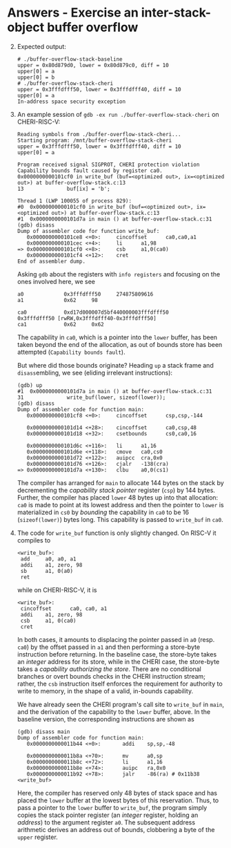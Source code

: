 # Answers - Exercise an inter-stack-object buffer overflow

2. Expected output:
   ```
   # ./buffer-overflow-stack-baseline
   upper = 0x80d879d0, lower = 0x80d879c0, diff = 10
   upper[0] = a
   upper[0] = b
   # ./buffer-overflow-stack-cheri
   upper = 0x3fffdfff50, lower = 0x3fffdfff40, diff = 10
   upper[0] = a
   In-address space security exception
   ```

3. An example session of `gdb -ex run ./buffer-overflow-stack-cheri` on CHERI-RISC-V:
   ```
   Reading symbols from ./buffer-overflow-stack-cheri...
   Starting program: /mnt/buffer-overflow-stack-cheri
   upper = 0x3fffdfff50, lower = 0x3fffdfff40, diff = 10
   upper[0] = a

   Program received signal SIGPROT, CHERI protection violation
   Capability bounds fault caused by register ca0.
   0x0000000000101cf0 in write_buf (buf=<optimized out>, ix=<optimized out>) at buffer-overflow-stack.c:13
   13              buf[ix] = 'b';

   Thread 1 (LWP 100055 of process 829):
   #0  0x0000000000101cf0 in write_buf (buf=<optimized out>, ix=<optimized out>) at buffer-overflow-stack.c:13
   #1  0x0000000000101d7a in main () at buffer-overflow-stack.c:31
   (gdb) disass
   Dump of assembler code for function write_buf:
      0x0000000000101ce8 <+0>:     cincoffset      ca0,ca0,a1
      0x0000000000101cec <+4>:     li      a1,98
   => 0x0000000000101cf0 <+8>:     csb     a1,0(ca0)
      0x0000000000101cf4 <+12>:    cret
   End of assembler dump.
   ```

   Asking `gdb` about the registers with `info registers` and focusing
   on the ones involved here, we see
   ```
   a0             0x3fffdfff50     274875809616
   a1             0x62     98

   ca0            0xd17d000007d5bf440000003fffdfff50       0x3fffdfff50 [rwRW,0x3fffdfff40-0x3fffdfff50]
   ca1            0x62     0x62
   ```
   The capability in `ca0`, which is a pointer into the `lower` buffer, has been
   taken beyond the end of the allocation, as out of bounds store has been
   attempted (`Capability bounds fault`).

   But where did those bounds originate?  Heading `up` a stack frame and
   `disass`embling, we see (eliding irrelevant instructions):
   ```
   (gdb) up
   #1  0x0000000000101d7a in main () at buffer-overflow-stack.c:31
   31              write_buf(lower, sizeof(lower));
   (gdb) disass
   Dump of assembler code for function main:
      0x0000000000101cf8 <+0>:     cincoffset      csp,csp,-144

      0x0000000000101d14 <+28>:    cincoffset      ca0,csp,48
      0x0000000000101d18 <+32>:    csetbounds      cs0,ca0,16

      0x0000000000101d6c <+116>:   li      a1,16
      0x0000000000101d6e <+118>:   cmove   ca0,cs0
      0x0000000000101d72 <+122>:   auipcc  cra,0x0
      0x0000000000101d76 <+126>:   cjalr   -138(cra)
   => 0x0000000000101d7a <+130>:   clbu    a0,0(cs1)
   ```
   The compiler has arranged for `main` to allocate 144 bytes on the stack by
   decrementing the *capability stack pointer* register (`csp`) by 144 bytes.
   Further, the compiler has placed `lower` 48 bytes up into that allocation:
   `ca0` is made to point at its lowest address and then the pointer to `lower`
   is materialized in `cs0` by *bounding* the capability in `ca0` to be 16
   (`sizeof(lower)`) bytes long.  This capability is passed to `write_buf` in
   `ca0`.

4. The code for `write_buf` function is only slightly changed.  On
   RISC-V it compiles to
   ```
   <write_buf>:
    add     a0, a0, a1
    addi    a1, zero, 98
    sb      a1, 0(a0)
    ret
   ```
   while on CHERI-RISC-V, it is
   ```
   <write_buf>:
    cincoffset      ca0, ca0, a1
    addi    a1, zero, 98
    csb     a1, 0(ca0)
    cret
   ```
   In both cases, it amounts to displacing the pointer passed in `a0` (resp.
   `ca0`) by the offset passed in `a1` and then performing a store-byte
   instruction before returning.  In the baseline case, the store-byte takes an
   *integer* address for its store, while in the CHERI case, the store-byte takes
   a *capability authorizing the store*.  There are no conditional branches or
   overt bounds checks in the CHERI instruction stream; rather, the `csb`
   instruction itself enforces the requirement for authority to write to memory,
   in the shape of a valid, in-bounds capability.

   We have already seen the CHERI program's call site to `write_buf` in `main`,
   and the derivation of the capability to the `lower` buffer, above.  In the
   baseline version, the corresponding instructions are shown as
   ```
   (gdb) disass main
   Dump of assembler code for function main:
      0x0000000000011b44 <+0>:       addi    sp,sp,-48

      0x0000000000011b8a <+70>:      mv      a0,sp
      0x0000000000011b8c <+72>:      li      a1,16
      0x0000000000011b8e <+74>:      auipc   ra,0x0
      0x0000000000011b92 <+78>:      jalr    -86(ra) # 0x11b38 <write_buf>
   ```
   Here, the compiler has reserved only 48 bytes of stack space and has placed the
   `lower` buffer at the lowest bytes of this reservation.  Thus, to pass a
   pointer to the `lower` buffer to `write_buf`, the program simply copies the
   stack pointer register (an *integer* register, holding an *address*) to the
   argument register `a0`.  The subsequent address arithmetic derives an address
   out of bounds, clobbering a byte of the `upper` register.
